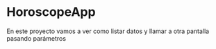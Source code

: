 # HoroscopeApp
En este proyecto vamos a ver como listar datos y llamar a otra pantalla pasando parámetros
